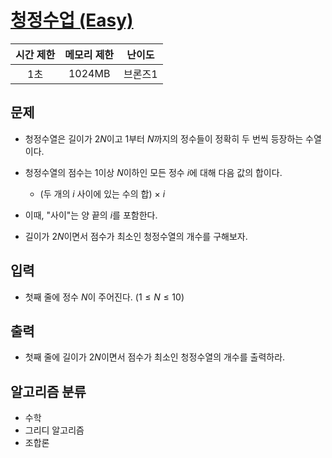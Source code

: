# [청정수업 (Easy)](https://www.acmicpc.net/problem/25716)

| 시간 제한 | 메모리 제한 | 난이도  |
| :-------: | :---------: | :-----: |
|    1초    |   1024MB    | 브론즈1 |

## 문제

- 청정수열은 길이가 $2N$이고 $1$부터 $N$까지의 정수들이 정확히 두 번씩 등장하는 수열이다.

- 청정수열의 점수는 $1$이상 $N$이하인 모든 정수 $i$에 대해 다음 값의 합이다.

  - (두 개의 $i$ 사이에 있는 수의 합) × $i$

- 이때, "사이"는 양 끝의 $i$를 포함한다.

- 길이가 $2N$이면서 점수가 최소인 청정수열의 개수를 구해보자.

## 입력

- 첫째 줄에 정수 $N$이 주어진다. ($1 \le N \le 10$)

## 출력

- 첫째 줄에 길이가 $2N$이면서 점수가 최소인 청정수열의 개수를 출력하라.

## 알고리즘 분류

- 수학
- 그리디 알고리즘
- 조합론
